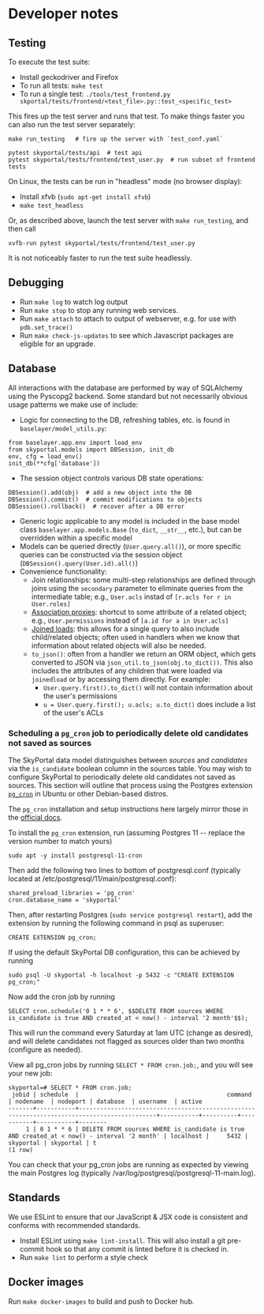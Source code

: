 # Developer notes

## Testing

To execute the test suite:

- Install geckodriver and Firefox
- To run all tests: `make test`
- To run a single test: `./tools/test_frontend.py skportal/tests/frontend/<test_file>.py::test_<specific_test>`

This fires up the test server and runs that test.  To make things
faster you can also run the test server separately:

```
make run_testing   # fire up the server with `test_conf.yaml`

pytest skyportal/tests/api  # test api
pytest skyportal/tests/frontend/test_user.py  # run subset of frontend tests
```

On Linux, the tests can be run in "headless" mode (no browser display):
  - Install xfvb (`sudo apt-get install xfvb`)
  - `make test_headless`

Or, as described above, launch the test server with `make run_testing`, and then call

```
xvfb-run pytest skyportal/tests/frontend/test_user.py
```

It is not noticeably faster to run the test suite headlessly.

## Debugging

- Run `make log` to watch log output
- Run `make stop` to stop any running web services.
- Run `make attach` to attach to output of webserver, e.g. for use with `pdb.set_trace()`
- Run `make check-js-updates` to see which Javascript packages are eligible for an upgrade.

## Database
All interactions with the database are performed by way of SQLAlchemy using the
Pyscopg2 backend. Some standard but not necessarily obvious usage patterns we
make use of include:

- Logic for connecting to the DB, refreshing tables, etc. is found in `baselayer/model_utils.py`:

```
from baselayer.app.env import load_env
from skyportal.models import DBSession, init_db
env, cfg = load_env()
init_db(**cfg['database'])
```

- The session object controls various DB state operations:

```
DBSession().add(obj)  # add a new object into the DB
DBSession().commit()  # commit modifications to objects
DBSession().rollback()  # recover after a DB error
```

- Generic logic applicable to any model is included in the base model class `baselayer.app.models.Base` (`to_dict`, `__str__`, etc.), but can be overridden within a specific model
- Models can be queried directly (`User.query.all()`), or more specific queries can be constructed via the session object (`DBSession().query(User.id).all()`)
- Convenience functionality:
    - Join relationships: some multi-step relationships are defined through joins using the `secondary` parameter to eliminate queries from the intermediate table; e.g., `User.acls` instad of `[r.acls for r in User.roles]`
    - [Association proxies](http://docs.sqlalchemy.org/en/latest/orm/extensions/associationproxy.html): shortcut to some attribute of a related object; e.g., `User.permissions` instead of `[a.id for a in User.acls]`
    - [Joined loads](http://docs.sqlalchemy.org/en/latest/orm/loading_relationships.html): this allows for a single query to also include child/related objects; often used in handlers when we know that information about related objects will also be needed.
    - `to_json()`: often from a handler we return an ORM object, which gets converted to JSON via `json_util.to_json(obj.to_dict())`. This also includes the attributes of any children that were loaded via `joinedload` or by accessing them directly. For example:
        - `User.query.first().to_dict()` will not contain information about the user's permissions
        - `u = User.query.first(); u.acls; u.to_dict()` does include a list of the user's ACLs

### Scheduling a `pg_cron` job to periodically delete old candidates not saved as sources

The SkyPortal data model distinguishes between _sources_ and _candidates_ via the `is_candidate` boolean column in the sources table. You may wish to configure SkyPortal to periodically delete old candidates not saved as sources. This section will outline that process using the Postgres extension [`pg_cron`](https://github.com/citusdata/pg_cron) in Ubuntu or other Debian-based distros.

The `pg_cron` installation and setup instructions here largely mirror those in the [official docs](https://github.com/citusdata/pg_cron#setting-up-pg_cron).

To install the `pg_cron` extension, run (assuming Postgres 11 -- replace the version number to match yours)
```
sudo apt -y install postgresql-11-cron
```
Then add the following two lines to bottom of postgresql.conf (typically located at /etc/postgresql/11/main/postgresql.conf):
```
shared_preload_libraries = 'pg_cron'
cron.database_name = 'skyportal'
```
Then, after restarting Postgres (`sudo service postgresql restart`), add the extension by running the following command in psql as superuser:
```
CREATE EXTENSION pg_cron;
```
If using the default SkyPortal DB configuration, this can be achieved by running
```
sudo psql -U skyportal -h localhost -p 5432 -c "CREATE EXTENSION pg_cron;"
```

Now add the cron job by running
```
SELECT cron.schedule('0 1 * * 6', $$DELETE FROM sources WHERE is_candidate is true AND created_at < now() - interval '2 month'$$);
```
This will run the command every Saturday at 1am UTC (change as desired), and will delete candidates not flagged as sources older than two months (configure as needed).

View all pg_cron jobs by running `SELECT * FROM cron.job;`, and you will see your new job:
```
skyportal=# SELECT * FROM cron.job;
 jobid | schedule  |                                          command                                           | nodename  | nodeport | database  | username  | active
-------+-----------+--------------------------------------------------------------------------------------------+-----------+----------+-----------+-----------+--------
     1 | 0 1 * * 6 | DELETE FROM sources WHERE is_candidate is true AND created_at < now() - interval '2 month' | localhost |     5432 | skyportal | skyportal | t
(1 row)

```

You can check that your pg_cron jobs are running as expected by viewing the main Postgres log (typically /var/log/postgresql/postgresql-11-main.log).

## Standards

We use ESLint to ensure that our JavaScript & JSX code is consistent and conforms with recommended standards.

- Install ESLint using `make lint-install`.  This will also install a git pre-commit hook so that any commit is linted before it is checked in.
- Run `make lint`  to perform a style check

## Docker images

Run `make docker-images` to build and push to Docker hub.
